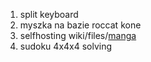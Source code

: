 1. split keyboard
2. myszka na bazie roccat kone
3. selfhosting wiki/files/[manga](obsidian://open?vault=big-braian&file=projekty%2Fmanga%20selfhost)
4. sudoku 4x4x4 solving